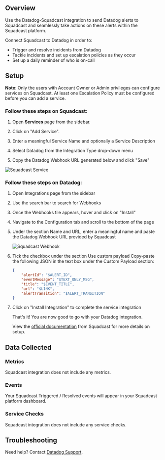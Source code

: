 ## Overview

Use the Datadog-Squadcast integration to send Datadog alerts to Squadcast and seamlessly take actions on these alerts within the Squadcast platform.

Connect Squadcast to Datadog in order to:
- Trigger and resolve incidents from Datadog
- Tackle incidents and set up escalation policies as they occur
- Set up a daily reminder of who is on-call

## Setup

**Note**:
Only the users with Account Owner or Admin privileges can configure services on Squadcast.
At least one Escalation Policy must be configured before you can add a service.

### Follow these steps on Squadcast:

1. Open **Services** page from the sidebar.

2. Click on "Add Service".

3. Enter a meaningful Service Name and optionally a Service Description

4. Select Datadog from the Integration Type drop-down menu

5. Copy the Datadog Webhook URL generated below and click "Save"

![Squadcast Service][1]

### Follow these steps on Datadog:

1. Open Integrations page from the sidebar

2. Use the search bar to search for Webhooks

3. Once the Webhooks tile appears, hover and click on "Install"

4. Navigate to the Configuration tab and scroll to the bottom of the page

5. Under the section Name and URL, enter a meaningful name and paste the Datadog Webhook URL provided by Squadcast

    ![Squadcast Webhook][2]

6. Tick the checkbox under the section Use custom payload
Copy-paste the following JSON in the text box under the Custom Payload section:

    ```json
    {
        "alertId": "$ALERT_ID",
        "eventMessage": "$TEXT_ONLY_MSG",
        "title": "$EVENT_TITLE",
        "url": "$LINK",
        "alertTransition": "$ALERT_TRANSITION"
    }
    ```

7. Click on "Install Integration" to complete the service integration

    That's it! You are now good to go with your Datadog integration.

    View the [official documentation][3] from Squadcast for more details on setup.

## Data Collected
### Metrics

Squadcast integration does not include any metrics.

### Events

Your Squadcast Triggered / Resolved events will appear in your Squadcast platform dashboard.

### Service Checks

Squadcast integration does not include any service checks.

## Troubleshooting
Need help? Contact [Datadog Support][4].

[1]: https://raw.githubusercontent.com/DataDog/integrations-extras/squadcast/squadcast/images/datadog-service.png
[2]: https://raw.githubusercontent.com/DataDog/integrations-extras/squadcast/squadcast/images/datadog-webhook.png
[3]: https://support.squadcast.com/docs/datadog
[4]: https://docs.datadoghq.com/help/
